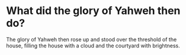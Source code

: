 # What did the glory of Yahweh then do?

The glory of Yahweh then rose up and stood over the threshold of the house, filling the house with a cloud and the courtyard with brightness.
